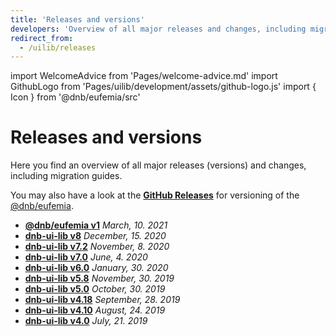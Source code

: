 ```yaml
---
title: 'Releases and versions'
developers: 'Overview of all major releases and changes, including migration guides.'
redirect_from:
  - /uilib/releases
---
```


import WelcomeAdvice from 'Pages/welcome-advice.md'
import GithubLogo from 'Pages/uilib/development/assets/github-logo.js'
import { Icon } from '@dnb/eufemia/src'

# Releases and versions

Here you find an overview of all major releases (versions) and changes, including migration guides.

You may also have a look at the [<Icon icon={GithubLogo} size="default" /> **GitHub Releases**](https://github.com/dnbexperience/eufemia/releases) for versioning of the [@dnb/eufemia](/uilib/).

- [**@dnb/eufemia v1**](/uilib/about-the-lib/releases/eufemia/v1-info) _March, 10. 2021_
- [**dnb-ui-lib v8**](/uilib/about-the-lib/releases/dnb-ui-lib/v8-info) _December, 15. 2020_
- [**dnb-ui-lib v7.2**](/uilib/about-the-lib/releases/dnb-ui-lib/v7.2-info) _November, 8. 2020_
- [**dnb-ui-lib v7.0**](/uilib/about-the-lib/releases/dnb-ui-lib/v7-info) _June, 4. 2020_
- [**dnb-ui-lib v6.0**](/uilib/about-the-lib/releases/dnb-ui-lib/v6-info) _January, 30. 2020_
- [**dnb-ui-lib v5.8**](/uilib/about-the-lib/releases/dnb-ui-lib/v5.8-info) _November, 30. 2019_
- [**dnb-ui-lib v5.0**](/uilib/about-the-lib/releases/dnb-ui-lib/v5-info) _October, 30. 2019_
- [**dnb-ui-lib v4.18**](/uilib/about-the-lib/releases/dnb-ui-lib/v4.18-info) _September, 28. 2019_
- [**dnb-ui-lib v4.10**](/uilib/about-the-lib/releases/dnb-ui-lib/v4.10-info) _August, 24. 2019_
- [**dnb-ui-lib v4.0**](/uilib/about-the-lib/releases/dnb-ui-lib/v4-info) _July, 21. 2019_

<WelcomeAdvice />
